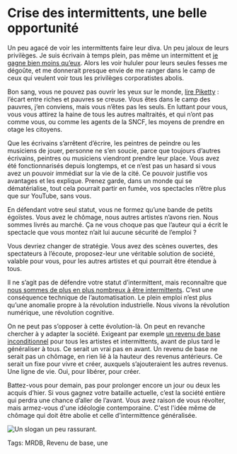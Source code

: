 # Crise des intermittents, une belle opportunité

Un peu agacé de voir les intermittents faire leur diva. Un peu jaloux de leurs privilèges. Je suis écrivain à temps plein, pas même un intermittent et [je gagne bien moins qu’eux](http://www.bfmtv.com/economie/combien-gagne-un-intermittent-spectacle-497974.html). Alors les voir hululer pour leurs seules fesses me dégoûte, et me donnerait presque envie de me ranger dans le camp de ceux qui veulent voir tous les privilèges corporatistes abolis.<span id="more-35998"></span>

Bon sang, vous ne pouvez pas ouvrir les yeux sur le monde, [lire Piketty](http://blog.tcrouzet.com/2014/06/11/piketty-excite-les-liberaux/) : l’écart entre riches et pauvres se creuse. Vous êtes dans le camp des pauvres, j’en conviens, mais vous n’êtes pas les seuls. En luttant pour vous, vous vous attirez la haine de tous les autres maltraités, et qui n’ont pas comme vous, ou comme les agents de la SNCF, les moyens de prendre en otage les citoyens.

Que les écrivains s’arrêtent d’écrire, les peintres de peindre ou les musiciens de jouer, personne ne s’en soucie, parce que toujours d’autres écrivains, peintres ou musiciens viendront prendre leur place. Vous avez été fonctionnarisés depuis longtemps, et ce n’est pas un hasard si vous avez un pouvoir immédiat sur la vie de la cité. Ce pouvoir justifie vos avantages et les explique. Prenez garde, dans un monde qui se dématérialise, tout cela pourrait partir en fumée, vos spectacles n’être plus que sur YouTube, sans vous.

En défendant votre seul statut, vous ne formez qu’une bande de petits égoïstes. Vous avez le chômage, nous autres artistes n’avons rien. Nous sommes livrés au marché. Ça ne vous choque pas que l’auteur qui a écrit le spectacle que vous montez n’ait lui aucune sécurité de l’emploi ?

Vous devriez changer de stratégie. Vous avez des scènes ouvertes, des spectateurs à l’écoute, proposez-leur une véritable solution de société, valable pour vous, pour les autres artistes et qui pourrait être étendue à tous.

Il ne s’agit pas de défendre votre statut d’intermittent, mais reconnaître que [nous sommes de plus en plus nombreux à être intermittents](http://blog.tcrouzet.com/2014/06/03/jai-un-travail-je-cherche-un-revenu-de-base/). C’est une conséquence technique de l’automatisation. Le plein emploi n’est plus qu’une anomalie propre à la révolution industrielle. Nous vivons la révolution numérique, une révolution cognitive.

On ne peut pas s’opposer à cette évolution-là. On peut en revanche chercher à y adapter la société. Exigeant par exemple [un revenu de base inconditionnel](http://blog.tcrouzet.com/tag/revenu-de-base/) pour tous les artistes et intermittents, avant de plus tard le généraliser à tous. Ce serait un vrai pas en avant. Un revenu de base ne serait pas un chômage, en rien lié à la hauteur des revenus antérieurs. Ce serait un fixe pour vivre et créer, auxquels s’ajouteraient les autres revenus. Une ligne de vie. Oui, pour libérer, pour créer.

Battez-vous pour demain, pas pour prolonger encore un jour ou deux les acquis d’hier. Si vous gagnez votre bataille actuelle, c’est la société entière qui perdra une chance d’aller de l’avant. Vous avez raison de vous révolter, mais armez-vous d'une idéologie contemporaine. C'est l'idée même de chômage qui doit être abolie et celle d'intermittence généralisée.

![Un slogan un peu rassurant.](http://blog.tcrouzet.comhttps://tcrouzet.com/images_tc/2014/06/intermittents_avignon-600x337.jpg)



Tags: MRDB, Revenu de base, une
